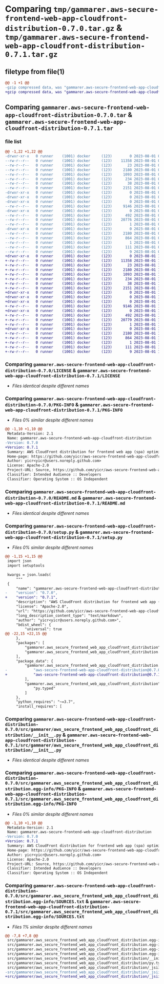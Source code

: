 # Comparing `tmp/gammarer.aws-secure-frontend-web-app-cloudfront-distribution-0.7.0.tar.gz` & `tmp/gammarer.aws-secure-frontend-web-app-cloudfront-distribution-0.7.1.tar.gz`

## filetype from file(1)

```diff
@@ -1 +1 @@
-gzip compressed data, was "gammarer.aws-secure-frontend-web-app-cloudfront-distribution-0.7.0.tar", last modified: Tue Aug  1 04:35:11 2023, max compression
+gzip compressed data, was "gammarer.aws-secure-frontend-web-app-cloudfront-distribution-0.7.1.tar", last modified: Tue Aug  1 18:28:11 2023, max compression
```

## Comparing `gammarer.aws-secure-frontend-web-app-cloudfront-distribution-0.7.0.tar` & `gammarer.aws-secure-frontend-web-app-cloudfront-distribution-0.7.1.tar`

### file list

```diff
@@ -1,22 +1,22 @@
-drwxr-xr-x   0 runner    (1001) docker     (123)        0 2023-08-01 04:35:11.119762 gammarer.aws-secure-frontend-web-app-cloudfront-distribution-0.7.0/
--rw-r--r--   0 runner    (1001) docker     (123)    11358 2023-08-01 04:34:55.000000 gammarer.aws-secure-frontend-web-app-cloudfront-distribution-0.7.0/LICENSE
--rw-r--r--   0 runner    (1001) docker     (123)       23 2023-08-01 04:34:55.000000 gammarer.aws-secure-frontend-web-app-cloudfront-distribution-0.7.0/MANIFEST.in
--rw-r--r--   0 runner    (1001) docker     (123)     2180 2023-08-01 04:35:11.119762 gammarer.aws-secure-frontend-web-app-cloudfront-distribution-0.7.0/PKG-INFO
--rw-r--r--   0 runner    (1001) docker     (123)     1093 2023-08-01 04:34:55.000000 gammarer.aws-secure-frontend-web-app-cloudfront-distribution-0.7.0/README.md
--rw-r--r--   0 runner    (1001) docker     (123)      234 2023-08-01 04:34:55.000000 gammarer.aws-secure-frontend-web-app-cloudfront-distribution-0.7.0/pyproject.toml
--rw-r--r--   0 runner    (1001) docker     (123)       38 2023-08-01 04:35:11.119762 gammarer.aws-secure-frontend-web-app-cloudfront-distribution-0.7.0/setup.cfg
--rw-r--r--   0 runner    (1001) docker     (123)     2151 2023-08-01 04:34:55.000000 gammarer.aws-secure-frontend-web-app-cloudfront-distribution-0.7.0/setup.py
-drwxr-xr-x   0 runner    (1001) docker     (123)        0 2023-08-01 04:35:11.115762 gammarer.aws-secure-frontend-web-app-cloudfront-distribution-0.7.0/src/
-drwxr-xr-x   0 runner    (1001) docker     (123)        0 2023-08-01 04:35:11.115762 gammarer.aws-secure-frontend-web-app-cloudfront-distribution-0.7.0/src/gammarer/
-drwxr-xr-x   0 runner    (1001) docker     (123)        0 2023-08-01 04:35:11.119762 gammarer.aws-secure-frontend-web-app-cloudfront-distribution-0.7.0/src/gammarer/aws_secure_frontend_web_app_cloudfront_distribution/
--rw-r--r--   0 runner    (1001) docker     (123)     9146 2023-08-01 04:34:55.000000 gammarer.aws-secure-frontend-web-app-cloudfront-distribution-0.7.0/src/gammarer/aws_secure_frontend_web_app_cloudfront_distribution/__init__.py
-drwxr-xr-x   0 runner    (1001) docker     (123)        0 2023-08-01 04:35:11.119762 gammarer.aws-secure-frontend-web-app-cloudfront-distribution-0.7.0/src/gammarer/aws_secure_frontend_web_app_cloudfront_distribution/_jsii/
--rw-r--r--   0 runner    (1001) docker     (123)      492 2023-08-01 04:34:55.000000 gammarer.aws-secure-frontend-web-app-cloudfront-distribution-0.7.0/src/gammarer/aws_secure_frontend_web_app_cloudfront_distribution/_jsii/__init__.py
--rw-r--r--   0 runner    (1001) docker     (123)    20776 2023-08-01 04:34:55.000000 gammarer.aws-secure-frontend-web-app-cloudfront-distribution-0.7.0/src/gammarer/aws_secure_frontend_web_app_cloudfront_distribution/_jsii/aws-secure-frontend-web-app-cloudfront-distribution@0.7.0.jsii.tgz
--rw-r--r--   0 runner    (1001) docker     (123)        1 2023-08-01 04:34:55.000000 gammarer.aws-secure-frontend-web-app-cloudfront-distribution-0.7.0/src/gammarer/aws_secure_frontend_web_app_cloudfront_distribution/py.typed
-drwxr-xr-x   0 runner    (1001) docker     (123)        0 2023-08-01 04:35:11.119762 gammarer.aws-secure-frontend-web-app-cloudfront-distribution-0.7.0/src/gammarer.aws_secure_frontend_web_app_cloudfront_distribution.egg-info/
--rw-r--r--   0 runner    (1001) docker     (123)     2180 2023-08-01 04:35:11.000000 gammarer.aws-secure-frontend-web-app-cloudfront-distribution-0.7.0/src/gammarer.aws_secure_frontend_web_app_cloudfront_distribution.egg-info/PKG-INFO
--rw-r--r--   0 runner    (1001) docker     (123)      864 2023-08-01 04:35:11.000000 gammarer.aws-secure-frontend-web-app-cloudfront-distribution-0.7.0/src/gammarer.aws_secure_frontend_web_app_cloudfront_distribution.egg-info/SOURCES.txt
--rw-r--r--   0 runner    (1001) docker     (123)        1 2023-08-01 04:35:11.000000 gammarer.aws-secure-frontend-web-app-cloudfront-distribution-0.7.0/src/gammarer.aws_secure_frontend_web_app_cloudfront_distribution.egg-info/dependency_links.txt
--rw-r--r--   0 runner    (1001) docker     (123)      111 2023-08-01 04:35:11.000000 gammarer.aws-secure-frontend-web-app-cloudfront-distribution-0.7.0/src/gammarer.aws_secure_frontend_web_app_cloudfront_distribution.egg-info/requires.txt
--rw-r--r--   0 runner    (1001) docker     (123)        9 2023-08-01 04:35:11.000000 gammarer.aws-secure-frontend-web-app-cloudfront-distribution-0.7.0/src/gammarer.aws_secure_frontend_web_app_cloudfront_distribution.egg-info/top_level.txt
+drwxr-xr-x   0 runner    (1001) docker     (123)        0 2023-08-01 18:28:11.902136 gammarer.aws-secure-frontend-web-app-cloudfront-distribution-0.7.1/
+-rw-r--r--   0 runner    (1001) docker     (123)    11358 2023-08-01 18:28:00.000000 gammarer.aws-secure-frontend-web-app-cloudfront-distribution-0.7.1/LICENSE
+-rw-r--r--   0 runner    (1001) docker     (123)       23 2023-08-01 18:28:00.000000 gammarer.aws-secure-frontend-web-app-cloudfront-distribution-0.7.1/MANIFEST.in
+-rw-r--r--   0 runner    (1001) docker     (123)     2180 2023-08-01 18:28:11.902136 gammarer.aws-secure-frontend-web-app-cloudfront-distribution-0.7.1/PKG-INFO
+-rw-r--r--   0 runner    (1001) docker     (123)     1093 2023-08-01 18:28:00.000000 gammarer.aws-secure-frontend-web-app-cloudfront-distribution-0.7.1/README.md
+-rw-r--r--   0 runner    (1001) docker     (123)      234 2023-08-01 18:28:00.000000 gammarer.aws-secure-frontend-web-app-cloudfront-distribution-0.7.1/pyproject.toml
+-rw-r--r--   0 runner    (1001) docker     (123)       38 2023-08-01 18:28:11.902136 gammarer.aws-secure-frontend-web-app-cloudfront-distribution-0.7.1/setup.cfg
+-rw-r--r--   0 runner    (1001) docker     (123)     2151 2023-08-01 18:28:00.000000 gammarer.aws-secure-frontend-web-app-cloudfront-distribution-0.7.1/setup.py
+drwxr-xr-x   0 runner    (1001) docker     (123)        0 2023-08-01 18:28:11.898136 gammarer.aws-secure-frontend-web-app-cloudfront-distribution-0.7.1/src/
+drwxr-xr-x   0 runner    (1001) docker     (123)        0 2023-08-01 18:28:11.898136 gammarer.aws-secure-frontend-web-app-cloudfront-distribution-0.7.1/src/gammarer/
+drwxr-xr-x   0 runner    (1001) docker     (123)        0 2023-08-01 18:28:11.902136 gammarer.aws-secure-frontend-web-app-cloudfront-distribution-0.7.1/src/gammarer/aws_secure_frontend_web_app_cloudfront_distribution/
+-rw-r--r--   0 runner    (1001) docker     (123)     9146 2023-08-01 18:28:00.000000 gammarer.aws-secure-frontend-web-app-cloudfront-distribution-0.7.1/src/gammarer/aws_secure_frontend_web_app_cloudfront_distribution/__init__.py
+drwxr-xr-x   0 runner    (1001) docker     (123)        0 2023-08-01 18:28:11.902136 gammarer.aws-secure-frontend-web-app-cloudfront-distribution-0.7.1/src/gammarer/aws_secure_frontend_web_app_cloudfront_distribution/_jsii/
+-rw-r--r--   0 runner    (1001) docker     (123)      492 2023-08-01 18:28:00.000000 gammarer.aws-secure-frontend-web-app-cloudfront-distribution-0.7.1/src/gammarer/aws_secure_frontend_web_app_cloudfront_distribution/_jsii/__init__.py
+-rw-r--r--   0 runner    (1001) docker     (123)    20779 2023-08-01 18:28:00.000000 gammarer.aws-secure-frontend-web-app-cloudfront-distribution-0.7.1/src/gammarer/aws_secure_frontend_web_app_cloudfront_distribution/_jsii/aws-secure-frontend-web-app-cloudfront-distribution@0.7.1.jsii.tgz
+-rw-r--r--   0 runner    (1001) docker     (123)        1 2023-08-01 18:28:00.000000 gammarer.aws-secure-frontend-web-app-cloudfront-distribution-0.7.1/src/gammarer/aws_secure_frontend_web_app_cloudfront_distribution/py.typed
+drwxr-xr-x   0 runner    (1001) docker     (123)        0 2023-08-01 18:28:11.902136 gammarer.aws-secure-frontend-web-app-cloudfront-distribution-0.7.1/src/gammarer.aws_secure_frontend_web_app_cloudfront_distribution.egg-info/
+-rw-r--r--   0 runner    (1001) docker     (123)     2180 2023-08-01 18:28:11.000000 gammarer.aws-secure-frontend-web-app-cloudfront-distribution-0.7.1/src/gammarer.aws_secure_frontend_web_app_cloudfront_distribution.egg-info/PKG-INFO
+-rw-r--r--   0 runner    (1001) docker     (123)      864 2023-08-01 18:28:11.000000 gammarer.aws-secure-frontend-web-app-cloudfront-distribution-0.7.1/src/gammarer.aws_secure_frontend_web_app_cloudfront_distribution.egg-info/SOURCES.txt
+-rw-r--r--   0 runner    (1001) docker     (123)        1 2023-08-01 18:28:11.000000 gammarer.aws-secure-frontend-web-app-cloudfront-distribution-0.7.1/src/gammarer.aws_secure_frontend_web_app_cloudfront_distribution.egg-info/dependency_links.txt
+-rw-r--r--   0 runner    (1001) docker     (123)      111 2023-08-01 18:28:11.000000 gammarer.aws-secure-frontend-web-app-cloudfront-distribution-0.7.1/src/gammarer.aws_secure_frontend_web_app_cloudfront_distribution.egg-info/requires.txt
+-rw-r--r--   0 runner    (1001) docker     (123)        9 2023-08-01 18:28:11.000000 gammarer.aws-secure-frontend-web-app-cloudfront-distribution-0.7.1/src/gammarer.aws_secure_frontend_web_app_cloudfront_distribution.egg-info/top_level.txt
```

### Comparing `gammarer.aws-secure-frontend-web-app-cloudfront-distribution-0.7.0/LICENSE` & `gammarer.aws-secure-frontend-web-app-cloudfront-distribution-0.7.1/LICENSE`

 * *Files identical despite different names*

### Comparing `gammarer.aws-secure-frontend-web-app-cloudfront-distribution-0.7.0/PKG-INFO` & `gammarer.aws-secure-frontend-web-app-cloudfront-distribution-0.7.1/PKG-INFO`

 * *Files 0% similar despite different names*

```diff
@@ -1,10 +1,10 @@
 Metadata-Version: 2.1
 Name: gammarer.aws-secure-frontend-web-app-cloudfront-distribution
-Version: 0.7.0
+Version: 0.7.1
 Summary: AWS CloudFront distribution for frontend web app (spa) optimized.
 Home-page: https://github.com/yicr/aws-secure-frontend-web-app-cloudfront-distribution.git
 Author: yicr<yicr@users.noreply.github.com>
 License: Apache-2.0
 Project-URL: Source, https://github.com/yicr/aws-secure-frontend-web-app-cloudfront-distribution.git
 Classifier: Intended Audience :: Developers
 Classifier: Operating System :: OS Independent
```

### Comparing `gammarer.aws-secure-frontend-web-app-cloudfront-distribution-0.7.0/README.md` & `gammarer.aws-secure-frontend-web-app-cloudfront-distribution-0.7.1/README.md`

 * *Files identical despite different names*

### Comparing `gammarer.aws-secure-frontend-web-app-cloudfront-distribution-0.7.0/setup.py` & `gammarer.aws-secure-frontend-web-app-cloudfront-distribution-0.7.1/setup.py`

 * *Files 0% similar despite different names*

```diff
@@ -1,15 +1,15 @@
 import json
 import setuptools
 
 kwargs = json.loads(
     """
 {
     "name": "gammarer.aws-secure-frontend-web-app-cloudfront-distribution",
-    "version": "0.7.0",
+    "version": "0.7.1",
     "description": "AWS CloudFront distribution for frontend web app (spa) optimized.",
     "license": "Apache-2.0",
     "url": "https://github.com/yicr/aws-secure-frontend-web-app-cloudfront-distribution.git",
     "long_description_content_type": "text/markdown",
     "author": "yicr<yicr@users.noreply.github.com>",
     "bdist_wheel": {
         "universal": true
@@ -22,15 +22,15 @@
     },
     "packages": [
         "gammarer.aws_secure_frontend_web_app_cloudfront_distribution",
         "gammarer.aws_secure_frontend_web_app_cloudfront_distribution._jsii"
     ],
     "package_data": {
         "gammarer.aws_secure_frontend_web_app_cloudfront_distribution._jsii": [
-            "aws-secure-frontend-web-app-cloudfront-distribution@0.7.0.jsii.tgz"
+            "aws-secure-frontend-web-app-cloudfront-distribution@0.7.1.jsii.tgz"
         ],
         "gammarer.aws_secure_frontend_web_app_cloudfront_distribution": [
             "py.typed"
         ]
     },
     "python_requires": "~=3.7",
     "install_requires": [
```

### Comparing `gammarer.aws-secure-frontend-web-app-cloudfront-distribution-0.7.0/src/gammarer/aws_secure_frontend_web_app_cloudfront_distribution/__init__.py` & `gammarer.aws-secure-frontend-web-app-cloudfront-distribution-0.7.1/src/gammarer/aws_secure_frontend_web_app_cloudfront_distribution/__init__.py`

 * *Files identical despite different names*

### Comparing `gammarer.aws-secure-frontend-web-app-cloudfront-distribution-0.7.0/src/gammarer.aws_secure_frontend_web_app_cloudfront_distribution.egg-info/PKG-INFO` & `gammarer.aws-secure-frontend-web-app-cloudfront-distribution-0.7.1/src/gammarer.aws_secure_frontend_web_app_cloudfront_distribution.egg-info/PKG-INFO`

 * *Files 0% similar despite different names*

```diff
@@ -1,10 +1,10 @@
 Metadata-Version: 2.1
 Name: gammarer.aws-secure-frontend-web-app-cloudfront-distribution
-Version: 0.7.0
+Version: 0.7.1
 Summary: AWS CloudFront distribution for frontend web app (spa) optimized.
 Home-page: https://github.com/yicr/aws-secure-frontend-web-app-cloudfront-distribution.git
 Author: yicr<yicr@users.noreply.github.com>
 License: Apache-2.0
 Project-URL: Source, https://github.com/yicr/aws-secure-frontend-web-app-cloudfront-distribution.git
 Classifier: Intended Audience :: Developers
 Classifier: Operating System :: OS Independent
```

### Comparing `gammarer.aws-secure-frontend-web-app-cloudfront-distribution-0.7.0/src/gammarer.aws_secure_frontend_web_app_cloudfront_distribution.egg-info/SOURCES.txt` & `gammarer.aws-secure-frontend-web-app-cloudfront-distribution-0.7.1/src/gammarer.aws_secure_frontend_web_app_cloudfront_distribution.egg-info/SOURCES.txt`

 * *Files 1% similar despite different names*

```diff
@@ -7,8 +7,8 @@
 src/gammarer.aws_secure_frontend_web_app_cloudfront_distribution.egg-info/SOURCES.txt
 src/gammarer.aws_secure_frontend_web_app_cloudfront_distribution.egg-info/dependency_links.txt
 src/gammarer.aws_secure_frontend_web_app_cloudfront_distribution.egg-info/requires.txt
 src/gammarer.aws_secure_frontend_web_app_cloudfront_distribution.egg-info/top_level.txt
 src/gammarer/aws_secure_frontend_web_app_cloudfront_distribution/__init__.py
 src/gammarer/aws_secure_frontend_web_app_cloudfront_distribution/py.typed
 src/gammarer/aws_secure_frontend_web_app_cloudfront_distribution/_jsii/__init__.py
-src/gammarer/aws_secure_frontend_web_app_cloudfront_distribution/_jsii/aws-secure-frontend-web-app-cloudfront-distribution@0.7.0.jsii.tgz
+src/gammarer/aws_secure_frontend_web_app_cloudfront_distribution/_jsii/aws-secure-frontend-web-app-cloudfront-distribution@0.7.1.jsii.tgz
```

